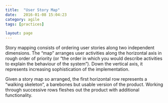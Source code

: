 ```yaml
---
title:  "User Story Map"
date:   2016-01-08 15:04:23
category: agile
tags: [practices]

layout: page
---
```


Story mapping consists of ordering user stories along two independent dimensions. The “map” arranges user activities along the horizontal axis in rough order of priority (or “the order in which you would describe activities to explain the behaviour of the system”). Down the vertical axis, it represents increasing sophistication of the implementation.

Given a story map so arranged, the first horizontal row represents a “walking skeleton“, a barebones but usable version of the product. Working through successive rows fleshes out the product with additional functionality.



